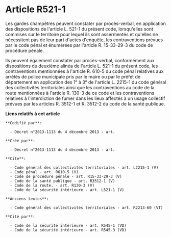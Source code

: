 # Article R521-1

Les gardes champêtres peuvent constater par procès-verbal, en application des dispositions de l'article L. 521-1 du présent
code, lorsqu'elles sont commises sur le territoire pour lequel ils sont assermentés et qu'elles ne nécessitent pas de leur
part d'actes d'enquête, les contraventions prévues par le code pénal et énumérées par l'article R. 15-33-29-3 du code de
procédure pénale. 

Ils peuvent également constater par procès-verbal, conformément aux dispositions du deuxième alinéa de l'article L. 521-1 du
présent code, les contraventions mentionnées à l'article R. 610-5 du code pénal relatives aux arrêtés de police municipale
pris par le maire ou par le préfet de département en application des 1° à 3° de l'article L. 2215-1 du code général des
collectivités territoriales ainsi que les contraventions au code de la route mentionnées à l'article R. 130-3 de ce code et
les contraventions relatives à l'interdiction de fumer dans les lieux affectés à un usage collectif prévues par les articles
R. 3512-1 et R. 3512-2 du code de la santé publique.

**Liens relatifs à cet article**

	**Codifié par**:

	  - Décret n°2013-1113 du 4 décembre 2013 - art.

	**Créé par**:

	  - Décret n°2013-1113 du 4 décembre 2013 - art.

	**Cite**:

	  - Code général des collectivités territoriales - art. L2215-1 (V)
	  - Code pénal - art. R610-5 (V)
	  - Code de procédure pénale - art. R15-33-29-3 (V)
	  - Code de la santé publique - art. R3512-1 (V)
	  - Code de la route. - art. R130-3 (V)
	  - Code de la sécurité intérieure - art. L521-1 (V)

	**Anciens textes**:

	  - Code général des collectivités territoriales - art. R2213-60 (VT)

	**Cité par**:

	  - Code de la sécurité intérieure - art. R545-1 (VD)
	  - Code de la sécurité intérieure - art. R545-3 (VD)
